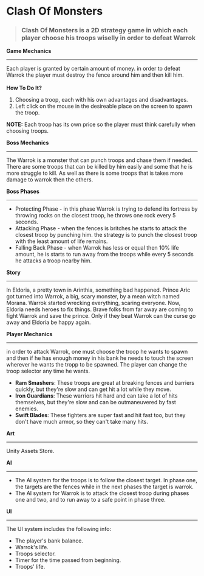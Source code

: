 # Clash Of Monsters

>### Clash Of Monsters is a 2D strategy game in which each player choose his troops wiselly in order to defeat Warrok

**Game Mechanics**

---
Each player is granted by certain amount of money. in order to defeat Warrok the player must destroy the fence around him and then kill him. <br><br>
**How To Do It?**
1. Choosing a troop, each with his own advantages and disadvantages.
2. Left click on the mouse in the desireable place on the screen to spawn the troop.<br>

**NOTE:** Each troop has its own price so the player must think carefully when choosing troops.

**Boss Mechanics**

---
The Warrok is a monster that can punch troops and chase them if needed. There are some troops that can be killed by him easily and some that he is more struggle to kill. As well as there is some troops that is takes more damage to warrok then the others.

**Boss Phases**

---
- Protecting Phase - in this phase Warrok is trying to defend its fortress by throwing rocks on the closest troop, he throws one rock every 5 seconds.
- Attacking Phase - when the fences is britches he starts to attack the closest troop by punching him. the strategy is to punch the closest troop with the least amount of life remains.
- Falling Back Phase - when Warrok has less or equal then 10% life amount, he is starts to run away from the troops while every 5 seconds he attacks a troop nearby him.

**Story**

---
In Eldoria, a pretty town in Arinthia, something bad happened. Prince Aric got turned into Warrok, a big, scary monster, by a mean witch named Morana. Warrok started wrecking everything, scaring everyone. Now, Eldoria needs heroes to fix things. Brave folks from far away are coming to fight Warrok and save the prince. Only if they beat Warrok can the curse go away and Eldoria be happy again.

**Player Mechanics**

---
in order to attack Warrok, one must choose the troop he wants to spawn and then if he has enough money in his bank he needs to touch the screen wherever he wants the tropp to be spawned. The player can change the troop selector any time he wants.
- **Ram Smashers**: These troops are great at breaking fences and barriers quickly, but they're slow and can get hit a lot while they move.
- **Iron Guardians**: These warriors hit hard and can take a lot of hits themselves, but they're slow and can be outmaneuvered by fast enemies.
- **Swift Blades**: These fighters are super fast and hit fast too, but they don't have much armor, so they can't take many hits.

**Art**

---
Unity Assets Store.

**AI**

---
- The AI system for the troops is to follow the closest target. In phase one, the targets are the fences while in the next phases the target is warrok.
- The AI system for Warrok is to attack the closest troop during phases one and two, and to run away to a safe point in phase three.

**UI**

---
The UI system includes the following info:
- The player's bank balance.
- Warrok's life.
- Troops selector.
- Timer for the time passed from beginning.
- Troops' life.


